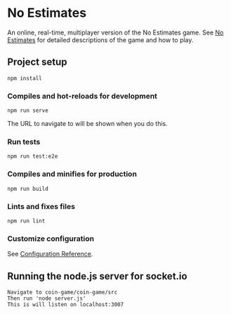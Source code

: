 # No Estimates

An online, real-time, multiplayer version of the No Estimates game. See
<a href="https://noestimates.wordpress.com/">No Estimates</a> for detailed
descriptions of the game and how to play.

## Project setup

```
npm install
```

### Compiles and hot-reloads for development

```
npm run serve
```
The URL to navigate to will be shown when you do this.

### Run tests
```
npm run test:e2e
```

### Compiles and minifies for production

```
npm run build
```

### Lints and fixes files

```
npm run lint
```

### Customize configuration

See [Configuration Reference](https://cli.vuejs.org/config/).

## Running the node.js server for socket.io

```
Navigate to coin-game/coin-game/src
Then run 'node server.js'
This is will listen on localhost:3007
```
